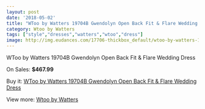 ```yaml
---
layout: post
date: '2018-05-02'
title: "WToo by Watters 19704B Gwendolyn Open Back Fit & Flare Wedding Dress"
category: Wtoo by Watters
tags: ["style","dresses","watters","wtoo","dress"]
image: http://img.eudances.com/17706-thickbox_default/wtoo-by-watters-19704b-gwendolyn-open-back-fit-flare-wedding-dress.jpg
---
```

WToo by Watters 19704B Gwendolyn Open Back Fit & Flare Wedding Dress

On Sales: **$467.99**
<a href="https://www.eudances.com/en/wtoo-by-watters/5157-wtoo-by-watters-19704b-gwendolyn-open-back-fit-flare-wedding-dress.html"><amp-img layout="responsive" width="600" height="600" src="//img.eudances.com/17706-thickbox_default/wtoo-by-watters-19704b-gwendolyn-open-back-fit-flare-wedding-dress.jpg" alt="WToo by Watters 19704B Gwendolyn Open Back Fit & Flare Wedding Dress 0" /></a>
<a href="https://www.eudances.com/en/wtoo-by-watters/5157-wtoo-by-watters-19704b-gwendolyn-open-back-fit-flare-wedding-dress.html"><amp-img layout="responsive" width="600" height="600" src="//img.eudances.com/17710-thickbox_default/wtoo-by-watters-19704b-gwendolyn-open-back-fit-flare-wedding-dress.jpg" alt="WToo by Watters 19704B Gwendolyn Open Back Fit & Flare Wedding Dress 1" /></a>
<a href="https://www.eudances.com/en/wtoo-by-watters/5157-wtoo-by-watters-19704b-gwendolyn-open-back-fit-flare-wedding-dress.html"><amp-img layout="responsive" width="600" height="600" src="//img.eudances.com/17709-thickbox_default/wtoo-by-watters-19704b-gwendolyn-open-back-fit-flare-wedding-dress.jpg" alt="WToo by Watters 19704B Gwendolyn Open Back Fit & Flare Wedding Dress 2" /></a>
<a href="https://www.eudances.com/en/wtoo-by-watters/5157-wtoo-by-watters-19704b-gwendolyn-open-back-fit-flare-wedding-dress.html"><amp-img layout="responsive" width="600" height="600" src="//img.eudances.com/17708-thickbox_default/wtoo-by-watters-19704b-gwendolyn-open-back-fit-flare-wedding-dress.jpg" alt="WToo by Watters 19704B Gwendolyn Open Back Fit & Flare Wedding Dress 3" /></a>
<a href="https://www.eudances.com/en/wtoo-by-watters/5157-wtoo-by-watters-19704b-gwendolyn-open-back-fit-flare-wedding-dress.html"><amp-img layout="responsive" width="600" height="600" src="//img.eudances.com/17707-thickbox_default/wtoo-by-watters-19704b-gwendolyn-open-back-fit-flare-wedding-dress.jpg" alt="WToo by Watters 19704B Gwendolyn Open Back Fit & Flare Wedding Dress 4" /></a>

Buy it: [WToo by Watters 19704B Gwendolyn Open Back Fit & Flare Wedding Dress](https://www.eudances.com/en/wtoo-by-watters/5157-wtoo-by-watters-19704b-gwendolyn-open-back-fit-flare-wedding-dress.html "WToo by Watters 19704B Gwendolyn Open Back Fit & Flare Wedding Dress")

View more: [Wtoo by Watters](https://www.eudances.com/en/49-wtoo-by-watters "Wtoo by Watters")